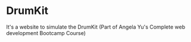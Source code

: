 # DrumKit
It's a website to simulate the DrumKit (Part of Angela Yu's Complete web development Bootcamp Course)
